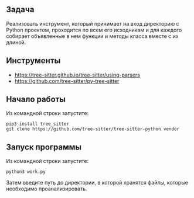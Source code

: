 ## Задача

Реализовать инструмент, который принимает на вход директорию с Python проектом, проходится по всем его исходникам и для каждого собирает объявленные в нем функции и методы класса вместе с их длиной.

## Инструменты

 - https://tree-sitter.github.io/tree-sitter/using-parsers 
 - https://github.com/tree-sitter/py-tree-sitter 

## Начало работы

Из командной строки запустите:
```
pip3 install tree_sitter
git clone https://github.com/tree-sitter/tree-sitter-python vendor
```

## Запуск программы

Из командной строки запустите:
```
python3 work.py
```
Затем введите путь до директории, в которой хранятся файлы, которые необходимо проанализировать.
